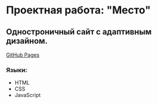 # Проектная работа: "Место"

## Одностроничный сайт с адаптивным дизайном.
[GitHub Pages](https://bokunopeka.github.io/mesto/)

### Языки:
* HTML
* CSS
* JavaScript
